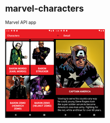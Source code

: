 # marvel-characters
Marvel API app

<div align="center">
<img src="/preview/Screenshot_1.png" align="left" width="32%"/>
<img src="/preview/Screenshot_2.png" align="left" width="32%"/>
</div>
